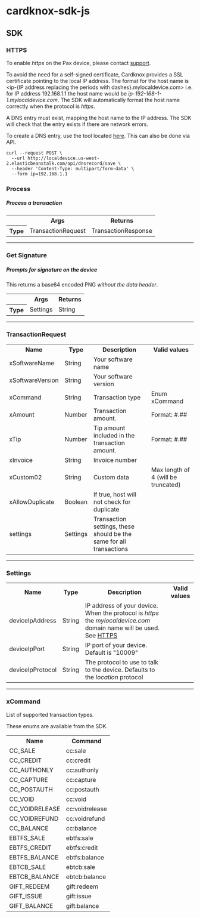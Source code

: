 # cardknox-sdk-js

## SDK

### HTTPS

To enable _https_ on the Pax device, please contact [support](mailto:support@cardkox.com).

To avoid the need for a self-signed certificate, Cardknox provides a SSL certificate pointing to the local IP address. The format for the host name is \<ip-{IP address replacing the periods with dashes}.mylocaldevice.com\> i.e. for IP address 192.168.1.1 the host name would be _ip-192-168-1-1.mylocaldevice.com_. The SDK will automatically format the host name correctly when the protocol is _https_.

A DNS entry must exist, mapping the host name to the IP address. The SDK will check that the entry exists if there are network errors.

To create a DNS entry, use the tool located [here](https://us-east-2.localdevice.cardknox.com/). This can also be done via API.

```
curl --request POST \
  --url http://localdevice.us-west-2.elasticbeanstalk.com/api/dnsrecord/save \
  --header 'Content-Type: multipart/form-data' \
  --form ip=192.168.1.1
```

### Process

##### Process a transaction

<table>
    <tr>
        <th></th>
        <th>Args</th>
        <th>Returns</th>
    </tr>
    <tr>
        <th>Type</th>
        <td>TransactionRequest</td>
        <td>TransactionResponse</td>
    </tr>
</table>

---

### Get Signature

##### Prompts for signature on the device

This returns a base64 encoded PNG *without the data header*.

<table>
    <tr>
        <th></th>
        <th>Args</th>
        <th>Returns</th>
    </tr>
    <tr>
        <th>Type</th>
        <td>Settings</td>
        <td>String</td>
    </tr>
</table>

---

### TransactionRequest

<table>
    <tr>
        <th>Name</th>
        <th>Type</th>
        <th>Description</th>
        <th>Valid values</th>
    </tr>
    <tr>
        <td>xSoftwareName</td>
        <td>String</td>
        <td>Your software name</td>
        <td></td>
    </tr>
    <tr>
        <td>xSoftwareVersion</td>
        <td>String</td>
        <td>Your software version</td>
        <td></td>
    </tr>
    <tr>
        <td>xCommand</td>
        <td>String</td>
        <td>Transaction type</td>
        <td>Enum xCommand</td>
    </tr>
    <tr>
        <td>xAmount</td>
        <td>Number</td>
        <td>Transaction amount.</td>
        <td>Format: #.##</td>
    </tr>
    <tr>
        <td>xTip</td>
        <td>Number</td>
        <td>Tip amount included in the transaction amount.</td>
        <td>Format: #.##</td>
    </tr>
    <tr>
        <td>xInvoice</td>
        <td>String</td>
        <td>Invoice number</td>
        <td></td>
    </tr>
    <tr>
        <td>xCustom02</td>
        <td>String</td>
        <td>Custom data</td>
        <td>Max length of 4 (will be truncated)</td>
    </tr>
    <tr>
        <td>xAllowDuplicate</td>
        <td>Boolean</td>
        <td>If true, host will not check for duplicate</td>
        <td></td>
    </tr>
    <tr>
        <td>settings</td>
        <td>Settings</td>
        <td>Transaction settings, these should be the same for all transactions</td>
        <td></td>
    </tr>
</table>
</table>

---

### Settings

<table>
    <tr>
        <th>Name</th>
        <th>Type</th>
        <th>Description</th>
        <th>Valid values</th>
    </tr>
    <tr>
        <td>deviceIpAddress</td>
        <td>String</td>
        <td>IP address of your device. When the protocol is <em>https</em> the <em>mylocaldevice.com</em> domain name will be used. See <a href="#HTTPS">HTTPS</a></td>
        <td></td>
    </tr>
    <tr>
        <td>deviceIpPort</td>
        <td>String</td>
        <td>IP port of your device. Default is "10009"</td>
        <td></td>
    </tr>
    <tr>
        <td>deviceIpProtocol</td>
        <td>String</td>
        <td>The protocol to use to talk to the device. Defaults to the <em>location</em> protocol</td>
        <td></td>
    </tr>
</table>

---

### xCommand

List of supported transaction types.

These enums are available from the SDK.

<table>
    <tr>
        <th>Name</th>
        <th>Command</th>
    </tr>
    <tr>
        <td>CC_SALE</td>
        <td>cc:sale</td>
    </tr>
    <tr>
        <td>CC_CREDIT</td>
        <td>cc:credit</td>
    </tr>
    <tr>
        <td>CC_AUTHONLY</td>
        <td>cc:authonly</td>
    </tr>
    <tr>
        <td>CC_CAPTURE</td>
        <td>cc:capture</td>
    </tr>
    <tr>
        <td>CC_POSTAUTH</td>
        <td>cc:postauth</td>
    </tr>
    <tr>
        <td>CC_VOID</td>
        <td>cc:void</td>
    </tr>
    <tr>
        <td>CC_VOIDRELEASE</td>
        <td>cc:voidrelease</td>
    </tr>
    <tr>
        <td>CC_VOIDREFUND</td>
        <td>cc:voidrefund</td>
    </tr>
    <tr>
        <td>CC_BALANCE</td>
        <td>cc:balance</td>
    </tr>
    <tr>
        <td>EBTFS_SALE</td>
        <td>ebtfs:sale</td>
    </tr>
    <tr>
        <td>EBTFS_CREDIT</td>
        <td>ebtfs:credit</td>
    </tr>
    <tr>
        <td>EBTFS_BALANCE</td>
        <td>ebtfs:balance</td>
    </tr>
    <tr>
        <td>EBTCB_SALE</td>
        <td>ebtcb:sale</td>
    </tr>
    <tr>
        <td>EBTCB_BALANCE</td>
        <td>ebtcb:balance</td>
    </tr>
    <tr>
        <td>GIFT_REDEEM</td>
        <td>gift:redeem</td>
    </tr>
    <tr>
        <td>GIFT_ISSUE</td>
        <td>gift:issue</td>
    </tr>
    <tr>
        <td>GIFT_BALANCE</td>
        <td>gift:balance</td>
    </tr>
</table>

